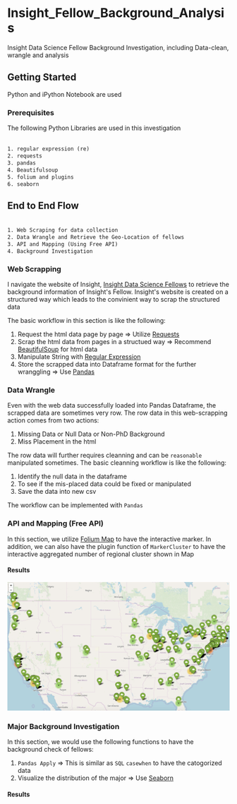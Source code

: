 # Insight_Fellow_Background_Analysis

Insight Data Science Fellow Background Investigation, including Data-clean, wrangle and analysis

## Getting Started

Python and iPython Notebook are used 

### Prerequisites

The following Python Libraries are used in this investigation

```

1. regular expression (re)
2. requests
3. pandas
4. Beautifulsoup
5. folium and plugins
6. seaborn

```

## End to End Flow

```

1. Web Scraping for data collection
2. Data Wrangle and Retrieve the Geo-Location of fellows
3. API and Mapping (Using Free API)
4. Background Investigation

```

### Web Scrapping

I navigate the website of Insight, [Insight Data Science Fellows](https://www.insightdatascience.com/fellows) to retrieve the background information of Insight's Fellow. Insight's website is created on a structured way which leads to the convinient way to scrap the structured data

The basic workflow in this section is like the following:
1. Request the html data page by page => Utilize [Requests](http://docs.python-requests.org/en/master/)
2. Scrap the html data from pages in a structued way => Recommend [BeautifulSoup](https://www.crummy.com/software/BeautifulSoup/bs4/doc/) for html data
3. Manipulate String with [Regular Expression](https://docs.python.org/3/library/re.html)
4. Store the scrapped data into Dataframe format for the further wranggling => Use [Pandas](https://pandas.pydata.org/)

### Data Wrangle

Even with the web data successfully loaded into Pandas Dataframe, the scrapped data are sometimes very row. The row data in this web-scrapping action comes from two actions:
1. Missing Data or Null Data or Non-PhD Background
2. Miss Placement in the html

The row data will further requires cleanning and can be `reasonable` manipulated sometimes.
The basic cleanning workflow is like the following:

1. Identify the null data in the dataframe
2. To see if the mis-placed data could be fixed or manipulated
3. Save the data into new csv 

The workflow can be implemented with `Pandas` 

### API and Mapping (Free API)

In this section, we utilize [Folium Map](https://python-visualization.github.io/folium/docs-v0.6.0/) to have the interactive marker. In addition, we can also have the plugin function of `MarkerCluster` to have the interactive aggregated number of regional cluster shown in Map

#### Results

![Mapping](https://github.com/MacYeh/Insight_Fellow_Background_Analysis/blob/master/Results/Insight_Fellows_Mapping_USA.png)

### Major Background Investigation

In this section, we would use the following functions to have the background check of fellows:
1. `Pandas Apply` => This is similar as `SQL` `casewhen` to have the catogorized data
2. Visualize the distribution of the major => Use [Seaborn](https://seaborn.pydata.org/index.html)

#### Results

